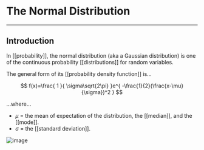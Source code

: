 # The Normal Distribution


---
## Introduction
In [[probability]], the normal distribution (aka a Gaussian distribution) is one of the continuous probability [[distributions]] for random variables. 

The general form of its [[probability density function]] is...

$$
f(x)=\frac{ 1 }{ \sigma\sqrt{2\pi} }e^{ -\frac{1}{2}(\frac{x-\mu}{\sigma})^2 }
$$

...where...
- $\mu$ = the mean of expectation of the distribution, the [[median]], and the [[mode]]. 
- $\sigma$ = the [[standard deviation]]. 

![image](https://cdn.scribbr.com/wp-content/uploads/2020/10/standard-normal-distribution-1024x633.png)

